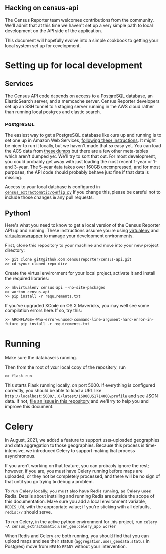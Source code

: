 Hacking on census-api
---------------------
The Census Reporter team welcomes contributions from the community. We'll admit that at this time we haven't set up a very simple path to local development on the API side of the application.

This document will hopefully evolve into a simple cookbook to getting your local system set up for development.

Setting up for local development
================================

Services
--------
The Census API code depends on access to a PostgreSQL database, an ElasticSearch server, and a memcache server. Census Reporter developers set up an SSH tunnel to a staging server running in the AWS cloud rather than running local postgres and elastic search.

### PostgreSQL

The easiest way to get a PostgreSQL database like ours up and running is to set one up in Amazon Web Services, [following these instructions](http://censusreporter.tumblr.com/post/55886690087/using-census-data-in-postgresql). It might be nicer to run it locally, but we haven't made that so easy yet. You can load the ACS data from [these dumps](http://censusreporter.tumblr.com/post/73727555158/easier-access-to-acs-data) but there are a few other meta-tables which aren't dumped yet. We'll try to sort that out. For most development, you could probably get away with just loading the most recent 1-year or 1- and 3-year. The 5-year data takes over 160GB uncompressed, and for most purposes, the API code should probably behave just fine if that data is missing.

Access to your local database is configured in [`census_extractomatic/config.py`](https://github.com/censusreporter/census-api/blob/master/census_extractomatic/config.py#L16) If you change this, please be careful not to include those changes in any pull requests.


Python1
------
Here's what you need to know to get a local version of the Census Reporter API up and running. These instructions assume you're using <a href="http://virtualenv.readthedocs.org/en/latest/">virtualenv</a> and <a href="http://virtualenvwrapper.readthedocs.org/en/latest/">virtualenvwrapper</a> to manage your development environments.

First, clone this repository to your machine and move into your new project directory:

    >> git clone git@github.com:censusreporter/census-api.git
    >> cd <your cloned repo dir>

Create the virtual environment for your local project, activate it and install the required libraries:

    >> mkvirtualenv census-api --no-site-packages
    >> workon census-api
    >> pip install -r requirements.txt

If you've upgraded XCode on OS X Mavericks, you may well see some compilation errors here. If so, try this:

    >> ARCHFLAGS=-Wno-error=unused-command-line-argument-hard-error-in-future pip install -r requirements.txt


Running
=======
Make sure the database is running.

Then from the root of your local copy of the repository, run

    >> flask run

This starts Flask running locally, on port 5000. If everything is configured correctly, you should be able to load a URL like `http://localhost:5000/1.0/latest/16000US1714000/profile` and see JSON data. If not, [file an issue in this repository](https://github.com/censusreporter/census-api/issues) and we'll try to help you and improve this document.


Celery
======
In August, 2021, we added a feature to support user-uploaded geographies and data aggregation to those geographies. Because this process is time-intensive, we introduced Celery to support making that process asynchronous.  

If you aren't working on that feature, you can probably ignore the rest; however, if you are, you must have Celery running before maps are uploaded, or they not be completely processed, and there will be no sign of that until you go trying to debug a problem.

To run Celery locally, you must also have Redis running, as Celery uses Redis. Details about installing and running Redis are outside the scope of this documentation. Make sure you add a local environment variable, `REDIS_URL` with the appropriate value; if you're sticking with all defaults, `redis://` should serve.


To run Celery, in the active python environment for this project, run
`celery -A census_extractomatic.user_geo:celery_app worker`

When Redis and Celery are both running, you should find that you can upload maps and see their status (`aggregation.user_geodata.status` in Postgres) move from `NEW` to `READY` without your intervention.
